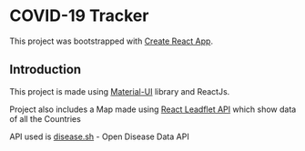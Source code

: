# COVID-19 Tracker

This project was bootstrapped with [Create React App](https://github.com/facebook/create-react-app).


## Introduction
This project is made using [Material-UI](https://mui.com/) library and ReactJs.

Project also includes a Map made using [React Leadflet API](https://react-leaflet.js.org/) which show data of all the Countries

API used is [disease.sh](https://disease.sh/) - Open Disease Data API


